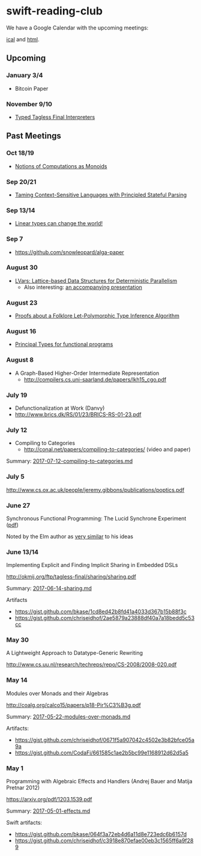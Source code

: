 # swift-reading-club

We have a Google Calendar with the upcoming meetings:

[ical](https://calendar.google.com/calendar/ical/eidhof.nl_hn1posoi4arspqoq7i1bku0ih0%40group.calendar.google.com/public/basic.ics) and [html](https://calendar.google.com/calendar/embed?src=eidhof.nl_hn1posoi4arspqoq7i1bku0ih0%40group.calendar.google.com&ctz=America/New_York).

## Upcoming

### January 3/4

- Bitcoin Paper




### November 9/10

- [Typed Tagless Final Interpreters](http://okmij.org/ftp/tagless-final/course/lecture.pdf)

## Past Meetings

### Oct 18/19

- [Notions of Computations as Monoids](https://arxiv.org/abs/1406.4823)

### Sep 20/21

- [Taming Context-Sensitive Languages with Principled Stateful Parsing](http://norswap.com/pubs/sle2016.pdf)

### Sep 13/14

- [Linear types can change the world!](http://citeseerx.ist.psu.edu/viewdoc/download;jsessionid=55F4BBCF6663EA63D1D67135E135545B?doi=10.1.1.31.5002&rep=rep1&type=pdf)

### Sep 7

- https://github.com/snowleopard/alga-paper

### August 30

- [LVars: Lattice-based Data Structures for Deterministic Parallelism](https://www.cs.indiana.edu/~lkuper/papers/lvars-fhpc13.pdf)
  - Also interesting: [an accompanying presentation](https://www.youtube.com/watch?v=8dFO5Ir0xqY)

### August 23

- [Proofs about a Folklore Let-Polymorphic Type
Inference Algorithm](https://ropas.snu.ac.kr/~kwang/paper/98-toplas-leyi.pdf)

### August 16

- [Principal Types for functional programs](http://web.cs.wpi.edu/~cs4536/c12/milner-damas_principal_types.pdf)

### August 8

- A Graph-Based Higher-Order Intermediate Representation
  - http://compilers.cs.uni-saarland.de/papers/lkh15_cgo.pdf

### July 19

-  Defunctionalization at Work (Danvy)
  - http://www.brics.dk/RS/01/23/BRICS-RS-01-23.pdf


### July 12

- Compiling to Categories
   - http://conal.net/papers/compiling-to-categories/ (video and paper)

Summary: [2017-07-12-compiling-to-categories.md](2017-07-12-compiling-to-categories.md)

### July 5

http://www.cs.ox.ac.uk/people/jeremy.gibbons/publications/poptics.pdf


### June 27

Synchronous Functional Programming: The Lucid Synchrone Experiment ([pdf](http://www.di.ens.fr/~pouzet/bib/chap_lucid_synchrone_english_iste08.pdf))

Noted by the Elm author as [very similar](http://elm-lang.org/blog/farewell-to-frp) to his ideas

### June 13/14

Implementing Explicit and Finding Implicit Sharing in Embedded DSLs

http://okmij.org/ftp/tagless-final/sharing/sharing.pdf

Summary: [2017-06-14-sharing.md](2017-06-14-sharing.md)

Artifacts
- https://gist.github.com/bkase/1cd8ed42b8fd41a4033d367b15b88f3c
- https://gist.github.com/chriseidhof/2ae5879a23888df40a7a18bedd5c53cc


### May 30

A Lightweight Approach to Datatype-Generic Rewriting

http://www.cs.uu.nl/research/techreps/repo/CS-2008/2008-020.pdf


### May 14

Modules over Monads and their Algebras

http://coalg.org/calco15/papers/p18-Pir%C3%B3g.pdf

Summary: [2017-05-22-modules-over-monads.md](2017-05-22-modules-over-monads.md)

Artifacts:
- https://gist.github.com/chriseidhof/0671f5a907042c4502e3b82bfce05a9a
- https://gist.github.com/CodaFi/661585c1ae2b5bc99e1168912d62d5a5

### May 1

Programming with Algebraic Effects and Handlers (Andrej Bauer and Matija Pretnar 2012)

https://arxiv.org/pdf/1203.1539.pdf

Summary: [2017-05-01-effects.md](2017-05-01-effects.md)

Swift artifacts:
- https://gist.github.com/bkase/064f3a72eb4d6a11d8e723edc6b6157d
- https://gist.github.com/chriseidhof/c3918e870efae00eb3c1565ff6a9f289


